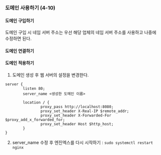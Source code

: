### 도메인 사용하기 (4-10)

#### 도메인 구입하기

도메인 구입 시 네임 서버 주소는 우선 해당 업체의 네임 서버 주소를 사용하고 나중에 수정하면 된다.

#### 도메인 연결하기

#### 도메인 적용하기

1. 도메인 생성 후 웹 서버의 설정을 변경한다.
```
server {
        listen 80;
        server_name <생성한 도메인 이름>

        location / {
                proxy_pass http://localhost:8080;
                proxy_set_header X-Real-IP $remote_addr;
                proxy_set_header X-Forwarded-For $proxy_add_x_forwarded_for;
                proxy_set_header Host $http_host;
        }
}
```
2. server_name 수정 후 엔진엑스를 다시 시작하기 : ```sudo systemctl restart nginx```